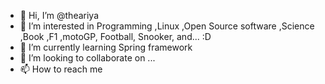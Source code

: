 - 👋 Hi, I’m @theariya
- 👀 I’m interested in Programming ,Linux ,Open Source software ,Science ,Book ,F1 ,motoGP, Football, Snooker, and... :D
- 🌱 I’m currently learning Spring framework 
- 💞️ I’m looking to collaborate on ...
- 📫 How to reach me

<!---
theariya/theariya is a ✨ special ✨ repository because its `README.md` (this file) appears on your GitHub profile.
You can click the Preview link to take a look at your changes.
--->
